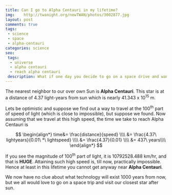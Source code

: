 ```yaml
---
title: Can I go to Alpha Centauri in my lifetime?
img:    http://twanight.org/newTWAN/photos/3002877.jpg
layout: post
comments: true
tags:
 - science
 - space
 - alpha-centauri
categories: science
seo:
 tags:
  - universe
  - alpha centauri
  - reach alpha centauri
 description: What if one day you decide to go on a space drive and want to reach the nearest sun, can you do this in your lifetime? Lets find out ....
---
```


The nearest neighbor to our over own Sun is **Alpha Centauri**. This star is at a distance of 4.37 light-years from sun which is nearly 41.343 x 10<sup>15</sup> m.

Lets be optimistic and suppose we find out a way to travel at the 100<sup>th</sup> part of speed of light (which is close to impossible), but suppose we found. Now assuming that we travel at this high speed, the time we take to reach Alpha Centauri is

$$
\begin{align*}
  time&= \frac{distance}{speed} \\\\
        &= \frac{4.37\ lightyears}{0.01\ *\ lightspeed} \\\\
        &= \frac{4.37}{0.01} \\\\
        &= 437\ years\\\\
\end{align*}
$$

If you see the magnitude of 100<sup>th</sup> part of light, it is 10792528.488 km/hr, and that is **HUGE**. Attaining such high speed is, till now, practically impossible. Hence at least in this lifetime you cannot get anyway near **Alpha Centauri**.

We now have no clue about what technology will exist 1000 years from now, but we all would love to go on a space trip and visit our closest star after sun.
